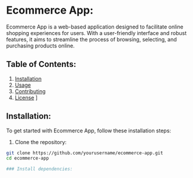 # Ecommerce App:

Ecommerce App is a web-based application designed to facilitate online shopping experiences for users. With a user-friendly interface and robust features, it aims to streamline the process of browsing, selecting, and purchasing products online.

## Table of Contents:

1. [Installation](#installation)
2. [Usage](#usage)
3. [Contributing](#contributing)
4. [License](#license)
]
## Installation: 
To get started with Ecommerce App, follow these installation steps:

1. Clone the repository:

```bash
git clone https://github.com/yourusername/ecommerce-app.git
cd ecommerce-app

### Install dependencies:
